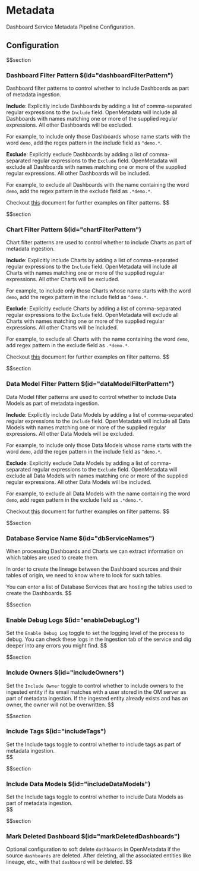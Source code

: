 # Metadata

Dashboard Service Metadata Pipeline Configuration.

## Configuration

$$section

### Dashboard Filter Pattern $(id="dashboardFilterPattern")

Dashboard filter patterns to control whether to include Dashboards as part of metadata ingestion.

**Include**: Explicitly include Dashboards by adding a list of comma-separated regular expressions to the `Include` field. OpenMetadata will include all Dashboards with names matching one or more of the supplied regular expressions. All other Dashboards will be excluded.

For example, to include only those Dashboards whose name starts with the word `demo`, add the regex pattern in the include field as `^demo.*`.

**Exclude**: Explicitly exclude Dashboards by adding a list of comma-separated regular expressions to the `Exclude` field. OpenMetadata will exclude all Dashboards with names matching one or more of the supplied regular expressions. All other Dashboards will be included.

For example, to exclude all Dashboards with the name containing the word `demo`, add the regex pattern in the exclude field as `.*demo.*`.

Checkout [this](https://docs.open-metadata.org/connectors/ingestion/workflows/metadata/filter-patterns/database#database-filter-pattern) document for further examples on filter patterns.
$$

$$section
### Chart Filter Pattern $(id="chartFilterPattern")

Chart filter patterns are used to control whether to include Charts as part of metadata ingestion.

**Include**: Explicitly include Charts by adding a list of comma-separated regular expressions to the `Include` field. OpenMetadata will include all Charts with names matching one or more of the supplied regular expressions. All other Charts will be excluded.

For example, to include only those Charts whose name starts with the word `demo`, add the regex pattern in the include field as `^demo.*`.

**Exclude**: Explicitly exclude Charts by adding a list of comma-separated regular expressions to the `Exclude` field. OpenMetadata will exclude all Charts with names matching one or more of the supplied regular expressions. All other Charts will be included.

For example, to exclude all Charts with the name containing the word `demo`, add regex pattern in the exclude field as `.*demo.*`.

Checkout [this](https://docs.open-metadata.org/connectors/ingestion/workflows/metadata/filter-patterns/database#database-filter-pattern) document for further examples on filter patterns.
$$

$$section
### Data Model Filter Pattern $(id="dataModelFilterPattern")

Data Model filter patterns are used to control whether to include Data Models as part of metadata ingestion.

**Include**: Explicitly include Data Models by adding a list of comma-separated regular expressions to the `Include` field. OpenMetadata will include all Data Models with names matching one or more of the supplied regular expressions. All other Data Models will be excluded.

For example, to include only those Data Models whose name starts with the word `demo`, add the regex pattern in the include field as `^demo.*`.

**Exclude**: Explicitly exclude Data Models by adding a list of comma-separated regular expressions to the `Exclude` field. OpenMetadata will exclude all Data Models with names matching one or more of the supplied regular expressions. All other Data Models will be included.

For example, to exclude all Data Models with the name containing the word `demo`, add regex pattern in the exclude field as `.*demo.*`.

Checkout [this](https://docs.open-metadata.org/connectors/ingestion/workflows/metadata/filter-patterns/database#database-filter-pattern) document for further examples on filter patterns.
$$

$$section
### Database Service Name $(id="dbServiceNames")

When processing Dashboards and Charts we can extract information on which tables are used to create them.

In order to create the lineage between the Dashboard sources and their tables of origin, we need to know where to look for such tables.

You can enter a list of Database Services that are hosting the tables used to create the Dashboards.
$$

$$section
### Enable Debug Logs $(id="enableDebugLog")

Set the `Enable Debug Log` toggle to set the logging level of the process to debug. You can check these logs in the Ingestion tab of the service and dig deeper into any errors you might find.
$$

$$section
### Include Owners $(id="includeOwners")

Set the `Include Owner` toggle to control whether to include owners to the ingested entity if its email matches with a user stored in the OM server as part of metadata ingestion. If the ingested entity already exists and has an owner, the owner will not be overwritten.
$$

$$section
### Include Tags  $(id="includeTags")

Set the Include tags toggle to control whether to include tags as part of metadata ingestion.    
$$

$$section
### Include Data Models $(id="includeDataModels")

Set the Include tags toggle to control whether to include Data Models as part of metadata ingestion.    
$$

$$section
### Mark Deleted Dashboard $(id="markDeletedDashboards")

Optional configuration to soft delete `dashboards` in OpenMetadata if the source `dashboards` are deleted. After deleting, all the associated entities like lineage, etc., with that `dashboard` will be deleted.
$$
